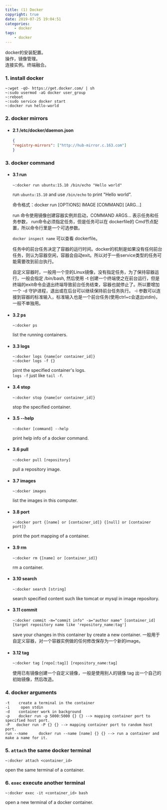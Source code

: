 ```yaml
---
title: (1) Docker
copyright: true
date: 2019-07-25 19:04:51
categories:
    - docker
tags:
    - docker
---
```

docker的安装配置。  
操作，镜像管理。    
连接实例。终端融合。

<!-- more -->

### **1. install docker**

```
~:wget -qO- https://get.docker.com/ | sh
~:sudo usermod -aG docker user_group
~:reboot
~:sudo service docker start
~:docker run hello-world
```

### **2. docker mirrors**

 + #### 2.1 /etc/docker/daemon.json

    ```json
    {
    "registry-mirrors": ["http://hub-mirror.c.163.com"]
    }
    ```

### **3. docker command**

+ #### 3.1 run

    ```
    ~:docker run ubuntu:15.10 /bin/echo "Hello world"
    ```
    run `ubuntu:15.10` and use `/bin/echo` to print "Hello world".

    命令格式：docker run [OPTIONS] IMAGE [COMMAND] [ARG...]

    run 命令使用镜像创建容器实例并启动，COMMAND ARGS... 表示任务和任务参数， run命令必须指定任务，但是任务可以在 dockerfile的 Cmd节点配置，所以命令行里是一个可选参数。

    `docker inspect name` 可以查看 dockerfile。

    任务中的前台任务决定了容器的运行时间。docker的机制是如果没有任何前台任务，则认为容器空闲，容器会自动exit。所以对于一些service类型的任务可能需要改到前台执行。

    自定义容器时，一般用一个空的Linux镜像，没有指定任务，为了保持容器运行，一般会指定 /bin/bash, 然后使用 -t 创建一个终端使之在前台运行，但是终端的exit命令会退出终端导致前台任务结束，容器也就停止了。所以要增加一个 -d 守护进程，退出或在后台可以继续保持前台任务执行。 -i 参数可以连接到容器的标准输入，标准输入也是一个前台任务(使用ctrl+c会退出stdin)，一般不单独用。

+ #### 3.2 ps

    ```
    ~:docker ps
    ```
    list the running containers.

+ #### 3.3 logs

    ```
    ~:docker logs {name[or container_id]}
    ~:docker logs -f {}
    ```
    pirnt the specified container's logs.   
    `logs -f` just like `tail -f`.

+ #### 3.4 stop

    ```
    ~:docker stop {name[or container_id]}
    ```
    stop the specified container.

+ #### 3.5 --help

    ```
    ~:docker [command] --help
    ```
    print help info of a docker command.

+ #### 3.6 pull
    ```
    ~:docker pull [repository]
    ```
    pull a repository image.

+ #### 3.7 images

    ```
    ~:docker images
    ```
    list the images in this computer.

+ #### 3.8 port

    ```
    ~:docker port {[name] or [container_id]} {[null] or [container port]}
    ```
    print the port mapping of a container.

+ #### 3.9 rm

    ```
    ~:docker rm {[name] or [container_id]}
    ```
    rm a container.

+ #### 3.10 search

    ```
    ~:docker search [string]
    ```
    search specified content such like tomcat or mysql in image repository.

+ #### 3.11 commit

    ```
    ~:docker commit -m="commit info" -a="author name" [container_id] [target repository name like 'repository_name:tag']
    ```
    save your changes in this container by create a new container.
    一般用于自定义容器，对一个容器实例做的任何修改保存为一个新的image。

+ #### 3.12 tag

    ```
    ~:docker tag [repo[:tag]] [repository_name:tag]
    ```
    使用已有镜像创建一个自定义镜像，一般是使用别人的镜像 tag 出一个自己的初始镜像，然后改造。

### **4. docker arguments**

```
-t    create a terminal in the container
-i     open stdin
-d    container work in background
-p    docker run -p 5000:5000 {} {} --> mapping container port to specified host port.
-P   docker run -P {} {} --> mapping container port to random host port.
run --name     docker run --name [name] {} {} --> run a container and make a name for it.
```

### **5. `attach` the same docker terminal**

```
~:docker attach <container_id>
```
open the same terminal of a container.

### **6. `exec` execute another terminal**

```
~:docker exec -it <container_id> bash
```
open a new terminal of a docker container.
